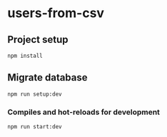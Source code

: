 # users-from-csv

## Project setup
```
npm install
```

## Migrate database
```
npm run setup:dev
```

### Compiles and hot-reloads for development
```
npm run start:dev
```